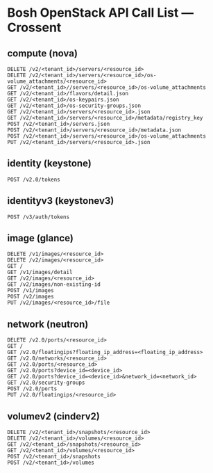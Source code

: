 Bosh OpenStack API Call List — Crossent 
=======================================
  
      
compute (nova)
--------------

```
DELETE /v2/<tenant_id>/servers/<resource_id>
DELETE /v2/<tenant_id>/servers/<resource_id>/os-volume_attachments/<resource_id>
GET /v2/<tenant_id>//servers/<resource_id>/os-volume_attachments
GET /v2/<tenant_id>/flavors/detail.json
GET /v2/<tenant_id>/os-keypairs.json
GET /v2/<tenant_id>/os-security-groups.json
GET /v2/<tenant_id>/servers/<resource_id>.json
GET /v2/<tenant_id>/servers/<resource_id>/metadata/registry_key
POST /v2/<tenant_id>/servers.json
POST /v2/<tenant_id>/servers/<resource_id>/metadata.json
POST /v2/<tenant_id>/servers/<resource_id>/os-volume_attachments 
PUT /v2/<tenant_id>/servers/<resource_id>.json 
```

identity (keystone)
--------------------

```
POST /v2.0/tokens
```

identityv3 (keystonev3)
------------------------

```
POST /v3/auth/tokens
```

image (glance)
--------------

```
DELETE /v1/images/<resource_id>
DELETE /v2/images/<resource_id>
GET /
GET /v1/images/detail
GET /v2/images/<resource_id>
GET /v2/images/non-existing-id
POST /v1/images
POST /v2/images
PUT /v2/images/<resource_id>/file
```

network (neutron)
-----------------

```
DELETE /v2.0/ports/<resource_id>
GET /
GET /v2.0/floatingips?floating_ip_address=<floating_ip_address>
GET /v2.0/networks/<resource_id>
GET /v2.0/ports/<resource_id>
GET /v2.0/ports?device_id=<device_id>
GET /v2.0/ports?device_id=<device_id>&network_id=<network_id>
GET /v2.0/security-groups
POST /v2.0/ports 
PUT /v2.0/floatingips/<resource_id> 
```

volumev2 (cinderv2)
-------------------
```
DELETE /v2/<tenant_id>/snapshots/<resource_id>
DELETE /v2/<tenant_id>/volumes/<resource_id>
GET /v2/<tenant_id>/snapshots/<resource_id>
GET /v2/<tenant_id>/volumes/<resource_id>
POST /v2/<tenant_id>/snapshots
POST /v2/<tenant_id>/volumes
```

